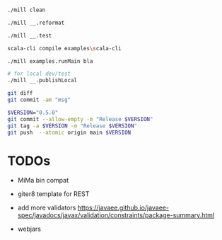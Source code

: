 
```sh

./mill clean

./mill __.reformat

./mill __.test

scala-cli compile examples\scala-cli

./mill examples.runMain bla

# for local dev/test
./mill __.publishLocal

git diff
git commit -am "msg"

$VERSION="0.5.0"
git commit --allow-empty -m "Release $VERSION"
git tag -a $VERSION -m "Release $VERSION"
git push  --atomic origin main $VERSION


```

# TODOs

- MiMa bin compat

- giter8 template for REST
- add more validators https://javaee.github.io/javaee-spec/javadocs/javax/validation/constraints/package-summary.html
- webjars
